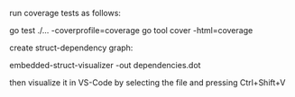 run coverage tests as follows:

go test ./... -coverprofile=coverage
go tool cover -html=coverage


create struct-dependency graph:

embedded-struct-visualizer -out dependencies.dot

then visualize it in VS-Code by selecting the file and pressing Ctrl+Shift+V